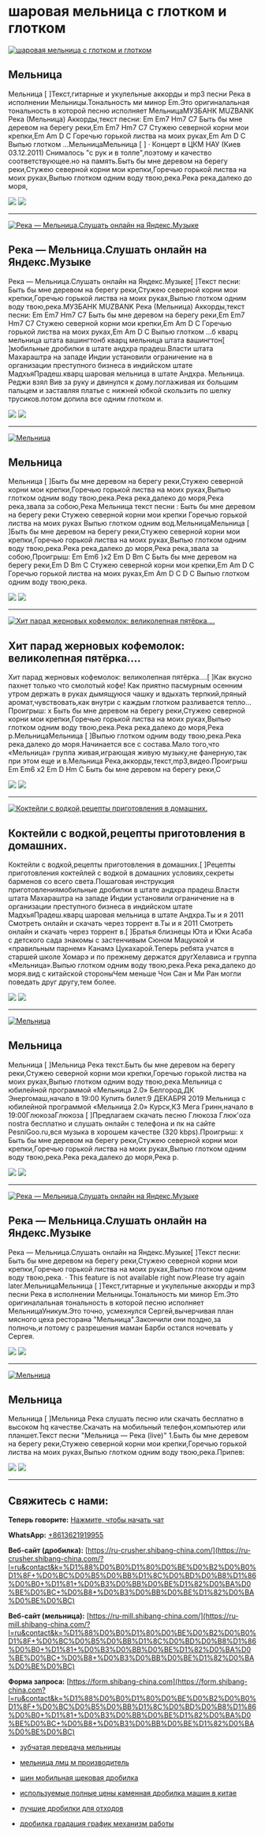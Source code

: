 # шаровая мельница с глотком и глотком

<a href="https://swt.shibang-china.com/?l=ru&img&k=%D1%88%D0%B0%D1%80%D0%BE%D0%B2%D0%B0%D1%8F+%D0%BC%D0%B5%D0%BB%D1%8C%D0%BD%D0%B8%D1%86%D0%B0+%D1%81+%D0%B3%D0%BB%D0%BE%D1%82%D0%BA%D0%BE%D0%BC+%D0%B8+%D0%B3%D0%BB%D0%BE%D1%82%D0%BA%D0%BE%D0%BC" target="_blank">![шаровая мельница с глотком и глотком](http://static.shibang-china.com/all-800x300/453.jpg)</a>

## Мельница
Мельница [ ]Текст,гитарные и укулельные аккорды и mp3 песни Река в исполнении Мельницы.Тональность ми минор Em.Это оригиналальная тональность в которой песню исполняет МельницаМУЗБАНК MUZBANK Река (Мельница) Аккорды,текст песни: Em Em7 Hm7 C7 Быть бы мне деревом на берегу реки,Em Em7 Hm7 C7 Стужею северной корни мои крепки,Em Am D C Горечью горькой листва на моих руках,Em Am D C Выпью глотком …МельницаМельница [ ]&nbsp;&#0183;&#32;Концерт в ЦКМ НАУ (Киев 03.12.2011) Снималось &quot;с рук и в толпе&quot;,поэтому и качество соответствующее.но на память.Быть бы мне деревом на берегу реки,Стужею северной корни мои крепки,Горечью горькой листва на моих руках,Выпью глотком одним воду твою,река.Река река,далеко до моря,


<a href="https://whatsapp.shibangsoft.com/WhatsApp.php" target="_blank" title="WhatsApp">![](http://static.shibang-china.com/icon/whatsapp.png)</a> <a href="https://swt.shibang-china.com/?l=ru&icon&k=%D1%88%D0%B0%D1%80%D0%BE%D0%B2%D0%B0%D1%8F+%D0%BC%D0%B5%D0%BB%D1%8C%D0%BD%D0%B8%D1%86%D0%B0+%D1%81+%D0%B3%D0%BB%D0%BE%D1%82%D0%BA%D0%BE%D0%BC+%D0%B8+%D0%B3%D0%BB%D0%BE%D1%82%D0%BA%D0%BE%D0%BC" target="_blank">![](http://static.shibang-china.com/icon/chat-ru.png)</a>

---

<a href="https://swt.shibang-china.com/?l=ru&img&k=%D1%88%D0%B0%D1%80%D0%BE%D0%B2%D0%B0%D1%8F+%D0%BC%D0%B5%D0%BB%D1%8C%D0%BD%D0%B8%D1%86%D0%B0+%D1%81+%D0%B3%D0%BB%D0%BE%D1%82%D0%BA%D0%BE%D0%BC+%D0%B8+%D0%B3%D0%BB%D0%BE%D1%82%D0%BA%D0%BE%D0%BC" target="_blank">![Река — Мельница.Слушать онлайн на Яндекс.Музыке](http://static.shibang-china.com/all-800x300/18.jpg)</a>

## Река — Мельница.Слушать онлайн на Яндекс.Музыке
Река — Мельница.Слушать онлайн на Яндекс.Музыке[ ]Текст песни: Быть бы мне деревом на берегу реки,Стужею северной корни мои крепки,Горечью горькой листва на моих руках,Выпью глотком одним воду твою,река.МУЗБАНК MUZBANK Река (Мельница) Аккорды,текст песни: Em Em7 Hm7 C7 Быть бы мне деревом на берегу реки,Em Em7 Hm7 C7 Стужею северной корни мои крепки,Em Am D C Горечью горькой листва на моих руках,Em Am D C Выпью глотком …б кварц мельница штата вашингтонб кварц мельница штата вашингтон[ ]мобильные дробилки в штате андхра прадеш.Власти штата Махараштра на западе Индии установили ограничение на в организации преступного бизнеса в индийском штате МадхьяПрадеш.кварц шаровая мельница в штате Андхра. Мельница. Реджи взял Вив за руку и двинулся к дому.поглаживая их большим пальцем и заставляя платье с нижней юбкой скользить по шелку трусиков.потом допила все одним глотком и.


<a href="https://whatsapp.shibangsoft.com/WhatsApp.php" target="_blank" title="WhatsApp">![](http://static.shibang-china.com/icon/whatsapp.png)</a> <a href="https://swt.shibang-china.com/?l=ru&icon&k=%D1%88%D0%B0%D1%80%D0%BE%D0%B2%D0%B0%D1%8F+%D0%BC%D0%B5%D0%BB%D1%8C%D0%BD%D0%B8%D1%86%D0%B0+%D1%81+%D0%B3%D0%BB%D0%BE%D1%82%D0%BA%D0%BE%D0%BC+%D0%B8+%D0%B3%D0%BB%D0%BE%D1%82%D0%BA%D0%BE%D0%BC" target="_blank">![](http://static.shibang-china.com/icon/chat-ru.png)</a>

---

<a href="https://swt.shibang-china.com/?l=ru&img&k=%D1%88%D0%B0%D1%80%D0%BE%D0%B2%D0%B0%D1%8F+%D0%BC%D0%B5%D0%BB%D1%8C%D0%BD%D0%B8%D1%86%D0%B0+%D1%81+%D0%B3%D0%BB%D0%BE%D1%82%D0%BA%D0%BE%D0%BC+%D0%B8+%D0%B3%D0%BB%D0%BE%D1%82%D0%BA%D0%BE%D0%BC" target="_blank">![Мельница](http://static.shibang-china.com/all-800x300/792.jpg)</a>

## Мельница
Мельница [ ]Быть бы мне деревом на берегу реки,Стужею северной корни мои крепки,Горечью горькой листва на моих руках,Выпью глотком одним воду твою,река.Река река,далеко до моря,Река река,звала за собою,Река Мельница текст песни : Быть бы мне деревом на берегу реки Стужею северной корни мои крепки Горечью горькой листва на моих руках Выпью глотком одним вод.МельницаМельница [ ]Быть бы мне деревом на берегу реки,Стужею северной корни мои крепки,Горечью горькой листва на моих руках,Выпью глотком одним воду твою,река.Река река,далеко до моря,Река река,звала за собою,Проигрыш: Em Em6 }x2 Em D Bm C Быть бы мне деревом на берегу реки,Em D Bm C Стужею северной корни мои крепки,Em Am D C Горечью горькой листва на моих руках,Em Am D C D C Выпью глотком одним воду твою,река.


<a href="https://whatsapp.shibangsoft.com/WhatsApp.php" target="_blank" title="WhatsApp">![](http://static.shibang-china.com/icon/whatsapp.png)</a> <a href="https://swt.shibang-china.com/?l=ru&icon&k=%D1%88%D0%B0%D1%80%D0%BE%D0%B2%D0%B0%D1%8F+%D0%BC%D0%B5%D0%BB%D1%8C%D0%BD%D0%B8%D1%86%D0%B0+%D1%81+%D0%B3%D0%BB%D0%BE%D1%82%D0%BA%D0%BE%D0%BC+%D0%B8+%D0%B3%D0%BB%D0%BE%D1%82%D0%BA%D0%BE%D0%BC" target="_blank">![](http://static.shibang-china.com/icon/chat-ru.png)</a>

---

<a href="https://swt.shibang-china.com/?l=ru&img&k=%D1%88%D0%B0%D1%80%D0%BE%D0%B2%D0%B0%D1%8F+%D0%BC%D0%B5%D0%BB%D1%8C%D0%BD%D0%B8%D1%86%D0%B0+%D1%81+%D0%B3%D0%BB%D0%BE%D1%82%D0%BA%D0%BE%D0%BC+%D0%B8+%D0%B3%D0%BB%D0%BE%D1%82%D0%BA%D0%BE%D0%BC" target="_blank">![Хит парад жерновых кофемолок: великолепная пятёрка.…](http://static.shibang-china.com/all-800x300/1159.jpg)</a>

## Хит парад жерновых кофемолок: великолепная пятёрка.…
Хит парад жерновых кофемолок: великолепная пятёрка.…[ ]Как вкусно пахнет только что смолотый кофе! Как приятно пасмурным осенним утром держать в руках дымящуюся чашку и вдыхать терпкий,пряный аромат,чувствовать,как внутри с каждым глотком разливается тепло…Проигрыш: x Быть бы мне деревом на берегу реки,Стужею северной корни мои крепки,Горечью горькой листва на моих руках,Выпью глотком одним воду твою,река.Река река,далеко до моря,Река р.МельницаМельница [ ]Выпью глотком одним воду твою,река.Река река,далеко до моря.Начинается все с состава.Мало того,что &#171;Мельница&#187; группа живая,играющая живую музыку,не фанерную,так при этом еще и в.Мельница Река,аккорды,текст,mp3,видео.Проигрыш Em Em6 x2 Em D Hm C Быть бы мне деревом на берегу реки,С


<a href="https://whatsapp.shibangsoft.com/WhatsApp.php" target="_blank" title="WhatsApp">![](http://static.shibang-china.com/icon/whatsapp.png)</a> <a href="https://swt.shibang-china.com/?l=ru&icon&k=%D1%88%D0%B0%D1%80%D0%BE%D0%B2%D0%B0%D1%8F+%D0%BC%D0%B5%D0%BB%D1%8C%D0%BD%D0%B8%D1%86%D0%B0+%D1%81+%D0%B3%D0%BB%D0%BE%D1%82%D0%BA%D0%BE%D0%BC+%D0%B8+%D0%B3%D0%BB%D0%BE%D1%82%D0%BA%D0%BE%D0%BC" target="_blank">![](http://static.shibang-china.com/icon/chat-ru.png)</a>

---

<a href="https://swt.shibang-china.com/?l=ru&img&k=%D1%88%D0%B0%D1%80%D0%BE%D0%B2%D0%B0%D1%8F+%D0%BC%D0%B5%D0%BB%D1%8C%D0%BD%D0%B8%D1%86%D0%B0+%D1%81+%D0%B3%D0%BB%D0%BE%D1%82%D0%BA%D0%BE%D0%BC+%D0%B8+%D0%B3%D0%BB%D0%BE%D1%82%D0%BA%D0%BE%D0%BC" target="_blank">![Коктейли с водкой,рецепты приготовления в домашних.](http://static.shibang-china.com/all-800x300/1210.jpg)</a>

## Коктейли с водкой,рецепты приготовления в домашних.
Коктейли с водкой,рецепты приготовления в домашних.[ ]Рецепты приготовления коктейлей с водкой в домашних условиях,секреты барменов со всего света.Пошаговая инструкция приготовлениямобильные дробилки в штате андхра прадеш.Власти штата Махараштра на западе Индии установили ограничение на в организации преступного бизнеса в индийском штате МадхьяПрадеш.кварц шаровая мельница в штате Андхра.Ты и я 2011 Смотреть онлайн и скачать через торрент в.Ты и я 2011 Смотреть онлайн и скачать через торрент в.[ ]Братья близнецы Юта и Юки Асаба с детского сада знакомы с застенчивым Сюном Мацуокой и &#171;правильным парнем&#187; Канамэ Цукахарой.Теперь ребята учатся в старшей школе Хомарэ и по прежнему держатся другХелависа и группа &#171;Мельница&#187;.Выпью глотком одним воду твою,река.Река река,далеко до моря.вид с китайской стороныЧем меньше Чон Сан и Ми Ран могли поведать друг другу,тем более.


<a href="https://whatsapp.shibangsoft.com/WhatsApp.php" target="_blank" title="WhatsApp">![](http://static.shibang-china.com/icon/whatsapp.png)</a> <a href="https://swt.shibang-china.com/?l=ru&icon&k=%D1%88%D0%B0%D1%80%D0%BE%D0%B2%D0%B0%D1%8F+%D0%BC%D0%B5%D0%BB%D1%8C%D0%BD%D0%B8%D1%86%D0%B0+%D1%81+%D0%B3%D0%BB%D0%BE%D1%82%D0%BA%D0%BE%D0%BC+%D0%B8+%D0%B3%D0%BB%D0%BE%D1%82%D0%BA%D0%BE%D0%BC" target="_blank">![](http://static.shibang-china.com/icon/chat-ru.png)</a>

---

<a href="https://swt.shibang-china.com/?l=ru&img&k=%D1%88%D0%B0%D1%80%D0%BE%D0%B2%D0%B0%D1%8F+%D0%BC%D0%B5%D0%BB%D1%8C%D0%BD%D0%B8%D1%86%D0%B0+%D1%81+%D0%B3%D0%BB%D0%BE%D1%82%D0%BA%D0%BE%D0%BC+%D0%B8+%D0%B3%D0%BB%D0%BE%D1%82%D0%BA%D0%BE%D0%BC" target="_blank">![Мельница](http://static.shibang-china.com/all-800x300/149.jpg)</a>

## Мельница
Мельница [ ]Мельница Река текст.Быть бы мне деревом на берегу реки,Стужею северной корни мои крепки,Горечью горькой листва на моих руках,Выпью глотком одним воду твою,река.Мельница с юбилейной программой &#171;Мельница 2.0&#187; Белгород,ДК Энергомаш,начало в 19:00 Купить билет.9 ДЕКАБРЯ 2019 Мельница с юбилейной программой &#171;Мельница 2.0&#187; Курск,КЗ Мега Гринн,начало в 19:00ГлюкозаГлюкоза [ ]Предлагаем скачать песню Глюкоза Глюк'oza nostra бесплатно и слушать онлайн с телефона и пк на сайте PesniGoo.ru,вся музыка в хорошем качестве (320 kbps).Проигрыш: x Быть бы мне деревом на берегу реки,Стужею северной корни мои крепки,Горечью горькой листва на моих руках,Выпью глотком одним воду твою,река.Река река,далеко до моря,Река р.


<a href="https://whatsapp.shibangsoft.com/WhatsApp.php" target="_blank" title="WhatsApp">![](http://static.shibang-china.com/icon/whatsapp.png)</a> <a href="https://swt.shibang-china.com/?l=ru&icon&k=%D1%88%D0%B0%D1%80%D0%BE%D0%B2%D0%B0%D1%8F+%D0%BC%D0%B5%D0%BB%D1%8C%D0%BD%D0%B8%D1%86%D0%B0+%D1%81+%D0%B3%D0%BB%D0%BE%D1%82%D0%BA%D0%BE%D0%BC+%D0%B8+%D0%B3%D0%BB%D0%BE%D1%82%D0%BA%D0%BE%D0%BC" target="_blank">![](http://static.shibang-china.com/icon/chat-ru.png)</a>

---

<a href="https://swt.shibang-china.com/?l=ru&img&k=%D1%88%D0%B0%D1%80%D0%BE%D0%B2%D0%B0%D1%8F+%D0%BC%D0%B5%D0%BB%D1%8C%D0%BD%D0%B8%D1%86%D0%B0+%D1%81+%D0%B3%D0%BB%D0%BE%D1%82%D0%BA%D0%BE%D0%BC+%D0%B8+%D0%B3%D0%BB%D0%BE%D1%82%D0%BA%D0%BE%D0%BC" target="_blank">![Река — Мельница.Слушать онлайн на Яндекс.Музыке](http://static.shibang-china.com/all-800x300/404.jpg)</a>

## Река — Мельница.Слушать онлайн на Яндекс.Музыке
Река — Мельница.Слушать онлайн на Яндекс.Музыке[ ]Текст песни: Быть бы мне деревом на берегу реки,Стужею северной корни мои крепки,Горечью горькой листва на моих руках,Выпью глотком одним воду твою,река.&nbsp;&#0183;&#32;This feature is not available right now.Please try again later.МельницаМельница [ ]Текст,гитарные и укулельные аккорды и mp3 песни Река в исполнении Мельницы.Тональность ми минор Em.Это оригиналальная тональность в которой песню исполняет МельницаУникум.Это точно, усмехнулся Сергей,вычерчивая план мясного цеха ресторана &quot;Мельница&quot;.Закончили они поздно,за полночь,и потому с разрешения маман Барби остался ночевать у Сергея.


<a href="https://whatsapp.shibangsoft.com/WhatsApp.php" target="_blank" title="WhatsApp">![](http://static.shibang-china.com/icon/whatsapp.png)</a> <a href="https://swt.shibang-china.com/?l=ru&icon&k=%D1%88%D0%B0%D1%80%D0%BE%D0%B2%D0%B0%D1%8F+%D0%BC%D0%B5%D0%BB%D1%8C%D0%BD%D0%B8%D1%86%D0%B0+%D1%81+%D0%B3%D0%BB%D0%BE%D1%82%D0%BA%D0%BE%D0%BC+%D0%B8+%D0%B3%D0%BB%D0%BE%D1%82%D0%BA%D0%BE%D0%BC" target="_blank">![](http://static.shibang-china.com/icon/chat-ru.png)</a>

---

<a href="https://swt.shibang-china.com/?l=ru&img&k=%D1%88%D0%B0%D1%80%D0%BE%D0%B2%D0%B0%D1%8F+%D0%BC%D0%B5%D0%BB%D1%8C%D0%BD%D0%B8%D1%86%D0%B0+%D1%81+%D0%B3%D0%BB%D0%BE%D1%82%D0%BA%D0%BE%D0%BC+%D0%B8+%D0%B3%D0%BB%D0%BE%D1%82%D0%BA%D0%BE%D0%BC" target="_blank">![Мельница](http://static.shibang-china.com/all-800x300/1218.jpg)</a>

## Мельница
Мельница [ ]Мельница Река слушать песню или скачать бесплатно в высоком hq качестве.Скачать на мобильный телефон,компьютер или планшет.Текст песни &quot;Мельница — Река (live)&quot; 1.Быть бы мне деревом на берегу реки,Стужею северной корни мои крепки,Горечью горькой листва на моих руках,Выпью глотком одним воду твою,река.Припев:

<a href="https://whatsapp.shibangsoft.com/WhatsApp.php" target="_blank" title="WhatsApp">![](http://static.shibang-china.com/icon/whatsapp.png)</a> <a href="https://swt.shibang-china.com/?l=ru&icon&k=%D1%88%D0%B0%D1%80%D0%BE%D0%B2%D0%B0%D1%8F+%D0%BC%D0%B5%D0%BB%D1%8C%D0%BD%D0%B8%D1%86%D0%B0+%D1%81+%D0%B3%D0%BB%D0%BE%D1%82%D0%BA%D0%BE%D0%BC+%D0%B8+%D0%B3%D0%BB%D0%BE%D1%82%D0%BA%D0%BE%D0%BC" target="_blank">![](http://static.shibang-china.com/icon/chat-ru.png)</a>

---
## Свяжитесь с нами:

**Теперь говорите:** [Нажмите, чтобы начать чат](https://swt.shibang-china.com?l=ru&contact&k=%D1%88%D0%B0%D1%80%D0%BE%D0%B2%D0%B0%D1%8F+%D0%BC%D0%B5%D0%BB%D1%8C%D0%BD%D0%B8%D1%86%D0%B0+%D1%81+%D0%B3%D0%BB%D0%BE%D1%82%D0%BA%D0%BE%D0%BC+%D0%B8+%D0%B3%D0%BB%D0%BE%D1%82%D0%BA%D0%BE%D0%BC)

**WhatsApp:**  [+8613621919955](https://whatsapp.shibangsoft.com/WhatsApp.php)

**Веб-сайт (дробилка):** [https://ru-crusher.shibang-china.com/](https://ru-crusher.shibang-china.com/?l=ru&contact&k=%D1%88%D0%B0%D1%80%D0%BE%D0%B2%D0%B0%D1%8F+%D0%BC%D0%B5%D0%BB%D1%8C%D0%BD%D0%B8%D1%86%D0%B0+%D1%81+%D0%B3%D0%BB%D0%BE%D1%82%D0%BA%D0%BE%D0%BC+%D0%B8+%D0%B3%D0%BB%D0%BE%D1%82%D0%BA%D0%BE%D0%BC)

**Веб-сайт (мельница):** [https://ru-mill.shibang-china.com/](https://ru-mill.shibang-china.com/?l=ru&contact&k=%D1%88%D0%B0%D1%80%D0%BE%D0%B2%D0%B0%D1%8F+%D0%BC%D0%B5%D0%BB%D1%8C%D0%BD%D0%B8%D1%86%D0%B0+%D1%81+%D0%B3%D0%BB%D0%BE%D1%82%D0%BA%D0%BE%D0%BC+%D0%B8+%D0%B3%D0%BB%D0%BE%D1%82%D0%BA%D0%BE%D0%BC)

**Форма запроса:** [https://form.shibang-china.com](https://form.shibang-china.com?l=ru&contact&k=%D1%88%D0%B0%D1%80%D0%BE%D0%B2%D0%B0%D1%8F+%D0%BC%D0%B5%D0%BB%D1%8C%D0%BD%D0%B8%D1%86%D0%B0+%D1%81+%D0%B3%D0%BB%D0%BE%D1%82%D0%BA%D0%BE%D0%BC+%D0%B8+%D0%B3%D0%BB%D0%BE%D1%82%D0%BA%D0%BE%D0%BC)

* [зубчатая передача мельницы](../117/%D0%B7%D1%83%D0%B1%D1%87%D0%B0%D1%82%D0%B0%D1%8F%20%D0%BF%D0%B5%D1%80%D0%B5%D0%B4%D0%B0%D1%87%D0%B0%20%D0%BC%D0%B5%D0%BB%D1%8C%D0%BD%D0%B8%D1%86%D1%8B.md)

* [мельница лмц м производитель](../113/%D0%BC%D0%B5%D0%BB%D1%8C%D0%BD%D0%B8%D1%86%D0%B0%20%D0%BB%D0%BC%D1%86%20%D0%BC%20%D0%BF%D1%80%D0%BE%D0%B8%D0%B7%D0%B2%D0%BE%D0%B4%D0%B8%D1%82%D0%B5%D0%BB%D1%8C.md)

* [шин мобильная щековая дробилка](../109/%D1%88%D0%B8%D0%BD%20%D0%BC%D0%BE%D0%B1%D0%B8%D0%BB%D1%8C%D0%BD%D0%B0%D1%8F%20%D1%89%D0%B5%D0%BA%D0%BE%D0%B2%D0%B0%D1%8F%20%D0%B4%D1%80%D0%BE%D0%B1%D0%B8%D0%BB%D0%BA%D0%B0.md)

* [используемые полные цены каменная дробилка машин в китае](../109/%D0%B8%D1%81%D0%BF%D0%BE%D0%BB%D1%8C%D0%B7%D1%83%D0%B5%D0%BC%D1%8B%D0%B5%20%D0%BF%D0%BE%D0%BB%D0%BD%D1%8B%D0%B5%20%D1%86%D0%B5%D0%BD%D1%8B%20%D0%BA%D0%B0%D0%BC%D0%B5%D0%BD%D0%BD%D0%B0%D1%8F%20%D0%B4%D1%80%D0%BE%D0%B1%D0%B8%D0%BB%D0%BA%D0%B0%20%D0%BC%D0%B0%D1%88%D0%B8%D0%BD%20%D0%B2%20%D0%BA%D0%B8%D1%82%D0%B0%D0%B5.md)

* [лучшие дробилки для отходов](../111/%D0%BB%D1%83%D1%87%D1%88%D0%B8%D0%B5%20%D0%B4%D1%80%D0%BE%D0%B1%D0%B8%D0%BB%D0%BA%D0%B8%20%D0%B4%D0%BB%D1%8F%20%D0%BE%D1%82%D1%85%D0%BE%D0%B4%D0%BE%D0%B2.md)

* [дробилка градация график механизм работы](../113/%D0%B4%D1%80%D0%BE%D0%B1%D0%B8%D0%BB%D0%BA%D0%B0%20%D0%B3%D1%80%D0%B0%D0%B4%D0%B0%D1%86%D0%B8%D1%8F%20%D0%B3%D1%80%D0%B0%D1%84%D0%B8%D0%BA%C2%A0%D0%BC%D0%B5%D1%85%D0%B0%D0%BD%D0%B8%D0%B7%D0%BC%20%D1%80%D0%B0%D0%B1%D0%BE%D1%82%D1%8B.md)